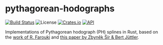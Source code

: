 # pythagorean-hodographs

[![Build Status][actions-badge]][actions-url]
![License][license-badge]
[![Crates.io][crates-badge]][crates-url]
[![API][docs-badge]][docs-url]

[actions-badge]: https://github.com/suremarc/pythagorean-hodographs/workflows/build/badge.svg?event=push
[actions-url]: https://github.com/suremarc/pythagorean-hodographs/actions?query=workflow%3Abuild+branch%3Amaster
[docs-badge]: https://docs.rs/pythagorean-hodographs/badge.svg
[docs-url]: https://docs.rs/pythagorean-hodographs
[license-badge]: https://img.shields.io/badge/license-MIT_OR_Apache--2.0-blue.svg
[crates-badge]: https://img.shields.io/crates/v/pythagorean-hodographs.svg
[crates-url]: https://crates.io/crates/pythagorean-hodographs

Implementations of Pythagorean hodograph (PH) splines in Rust, based on the [work of R. Farouki](https://doi.org/10.1007/978-3-540-73398-0) and [this paper by Zbyněk Šír & Bert Jüttler](10.1007/11537908_22).
